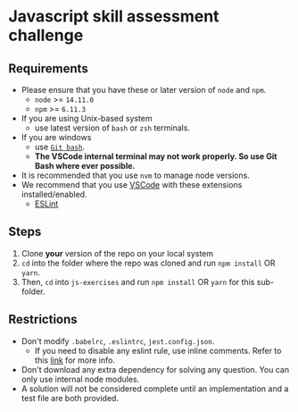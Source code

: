 
# Javascript skill assessment challenge

## Requirements

- Please ensure that you have these or later version of `node` and `npm`.
  - `node` >= `14.11.0`
  - `npm` >= `6.11.3`
- If you are using Unix-based system
  - use latest version of `bash` or `zsh` terminals.
- If you are windows
  - use [`Git bash`](https://gitforwindows.org/).
  - **The VSCode internal terminal may not work properly. So use Git Bash where ever possible.**
- It is recommended that you use `nvm` to manage node versions.
- We recommend that you use [VSCode](https://code.visualstudio.com/) with these extensions installed/enabled.
  - [ESLint](https://marketplace.visualstudio.com/items?itemName=dbaeumer.vscode-eslint)

## Steps

1. Clone **your** version of the repo on your local system
2. `cd` into the folder where the repo was cloned and run `npm install` OR `yarn`.
3. Then, `cd` into `js-exercises` and run `npm install` OR `yarn` for this sub-folder.


## Restrictions

- Don't modify `.babelrc`, `.eslintrc`, `jest.config.json`.
  - If you need to disable any eslint rule, use inline comments. Refer to this [link](https://eslint.org/docs/2.13.1/user-guide/configuring#disabling-rules-with-inline-comments) for more info.
- Don't download any extra dependency for solving any question. You can only use internal node modules.
- A solution will not be considered complete until an implementation and a test file are both provided.